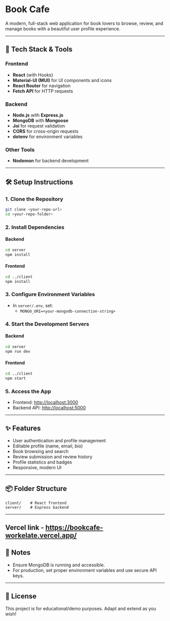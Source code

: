# Book Cafe

A modern, full-stack web application for book lovers to browse, review, and manage books with a beautiful user profile experience.

---

## 🚀 Tech Stack & Tools

### Frontend
- **React** (with Hooks)
- **Material-UI (MUI)** for UI components and icons
- **React Router** for navigation
- **Fetch API** for HTTP requests

### Backend
- **Node.js** with **Express.js**
- **MongoDB** with **Mongoose**
- **Joi** for request validation
- **CORS** for cross-origin requests
- **dotenv** for environment variables

### Other Tools
- **Nodemon** for backend development

---

## 🛠️ Setup Instructions

### 1. Clone the Repository
```bash
git clone <your-repo-url>
cd <your-repo-folder>
```

### 2. Install Dependencies
#### Backend
```bash
cd server
npm install
```
#### Frontend
```bash
cd ../client
npm install
```

### 3. Configure Environment Variables
- In `server/.env`, set:
  - `MONGO_URI=<your-mongodb-connection-string>`

### 4. Start the Development Servers
#### Backend
```bash
cd server
npm run dev
```
#### Frontend
```bash
cd ../client
npm start
```

### 5. Access the App
- Frontend: [http://localhost:3000](http://localhost:3000)
- Backend API: [http://localhost:5000](http://localhost:5000)

---

## ✨ Features
- User authentication and profile management
- Editable profile (name, email, bio)
- Book browsing and search
- Review submission and review history
- Profile statistics and badges
- Responsive, modern UI

---

## 📦 Folder Structure
```
client/    # React frontend
server/    # Express backend
```

---
## Vercel link - https://bookcafe-workelate.vercel.app/
## 📝 Notes
- Ensure MongoDB is running and accessible.
- For production, set proper environment variables and use secure API keys.

---

## 📄 License
This project is for educational/demo purposes. Adapt and extend as you wish!
